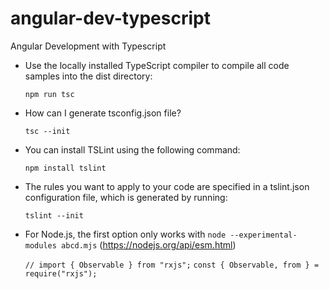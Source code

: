 # angular-dev-typescript

Angular Development with Typescript

- Use the locally installed TypeScript compiler to compile all code samples into the dist directory:

  `npm run tsc`

- How can I generate tsconfig.json file?

  `tsc --init`

- You can install TSLint using the following command:

  `npm install tslint`

- The rules you want to apply to your code are specified in a tslint.json configuration file, which is generated by running:

  `tslint --init`

- For Node.js, the first option only works with `node --experimental-modules abcd.mjs`
(<https://nodejs.org/api/esm.html>)

  `// import { Observable } from "rxjs";`
  `const { Observable, from } = require("rxjs");`
